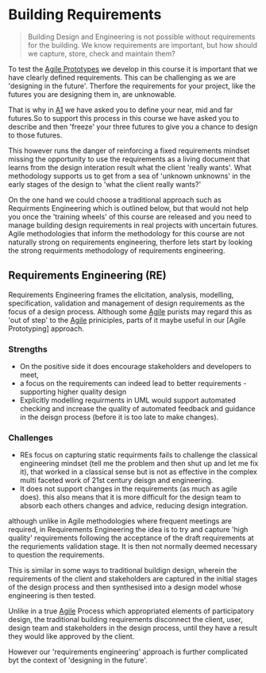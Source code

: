 # Building Requirements
>Building Design and Engineering is not possible without requirements for the building. We know requirements are important, but how should we capture, store, check and maintain them?

To test the [Agile Prototypes] we develop in this course it is important that we have clearly defined requirements. This can be challenging as we are 'designing in the future'. Therfore the requirements for your project, like the futures you are designing them in, are unknowable. 
<!--- 2023 SPECIFIC - PLEASE CHAECK IN FUTURE ITERATIONS!!! -->
That is why in [A1] we have asked you to define your near, mid and far futures.So to support this process in this course we have asked you to describe and then 'freeze' your three futures to give you a chance to design to those futures. 

This however runs the danger of reinforcing a fixed requirements mindset missing the opportunity to use the requirements as a living document that learns from the design interation result what the client 'really wants'. What methodology supports us to get from a sea of 'unknown unknowns' in the early stages of the design to 'what the client really wants?'

On the one hand we could choose a traditional approach such as Requirments Engineering which is outlined below, but that would not help you once the 'training wheels' of this course are released and you need to manage building design requirements in real projects with uncertain futures. Agile methodologies that inform the methodology for this course are not naturally strong on requirements engineering, therfore lets start by looking the strong requirments methodology of requirements engineering.

## Requirements Engineering (RE)
[wikipedia link]: https://en.wikipedia.org/wiki/Requirements_engineering

Requirements Engineering frames the elicitation, analysis, modelling, specification, validation and management of design requirements as the focus of a design process. Although some [Agile] purists may regard this as 'out of step' to the [Agile] priniciples, parts of it maybe useful in our [Agile Prototyping] approach. 

### Strengths
* On the positive side it does encourage stakeholders and developers to meet,
* a focus on the requirements can indeed lead to better requirements - supporting higher quality design
* Explicitly modelling requirments in UML would support automated checking and increase the quality of automated feedback and guidance in the deisgn process (before it is too late to make changes).

### Challenges 
* REs focus on capturing static requirments fails to challenge the classical engineering mindset (tell me the problem and then shut up and let me fix it), that worked in a classical sense but is not as effective in the complex multi faceted work of 21st century deisgn and engineering.
* It does not support changes in the requirements (as much as agile does). this also means that it is more difficult for the design team to absorb each others changes and advice, reducing design integration.

 although unlike in Agile methodologies where frequent meetings are required, in Requirements Engineering the idea is to try and capture 'high quality' requirements following the acceptance of the draft requirements at the requriements validation stage. It is then not normally deemed necessary to question the requirements. 

This is similar in some ways to traditional buildign design, wherein the requirements of the client and stakeholders are captured in the initial stages of the design process and then synthesised into a design model whose engineering is then tested.

Unlike in a true [Agile] Process which appropriated elements of participatory design, the traditional building requirements disconnect the client, user, design team and stakeholders in the design process, until they have a result they would like approved by the client.



However our 'requirements engineering' approach is further complicated byt the context of 'designing in the future'. 


[Agile Prototypes]: /Agile/Concepts/MorphogeneticPrototyping
[A1]: /Agile/Assignments/A1
[Agile]: /Agile/Concepts/Agile
